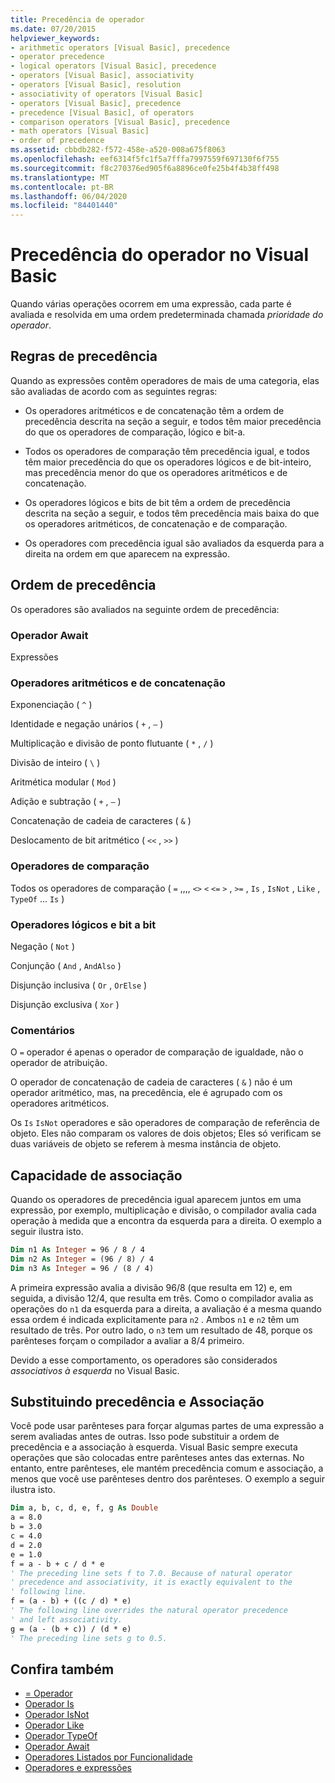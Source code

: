 ```yaml
---
title: Precedência de operador
ms.date: 07/20/2015
helpviewer_keywords:
- arithmetic operators [Visual Basic], precedence
- operator precedence
- logical operators [Visual Basic], precedence
- operators [Visual Basic], associativity
- operators [Visual Basic], resolution
- associativity of operators [Visual Basic]
- operators [Visual Basic], precedence
- precedence [Visual Basic], of operators
- comparison operators [Visual Basic], precedence
- math operators [Visual Basic]
- order of precedence
ms.assetid: cbbdb282-f572-458e-a520-008a675f8063
ms.openlocfilehash: eef6314f5fc1f5a7fffa7997559f697130f6f755
ms.sourcegitcommit: f8c270376ed905f6a8896ce0fe25b4f4b38ff498
ms.translationtype: MT
ms.contentlocale: pt-BR
ms.lasthandoff: 06/04/2020
ms.locfileid: "84401440"
---
```

# <a name="operator-precedence-in-visual-basic"></a>Precedência do operador no Visual Basic
Quando várias operações ocorrem em uma expressão, cada parte é avaliada e resolvida em uma ordem predeterminada chamada *prioridade do operador*.

## <a name="precedence-rules"></a>Regras de precedência
 Quando as expressões contêm operadores de mais de uma categoria, elas são avaliadas de acordo com as seguintes regras:

- Os operadores aritméticos e de concatenação têm a ordem de precedência descrita na seção a seguir, e todos têm maior precedência do que os operadores de comparação, lógico e bit-a.

- Todos os operadores de comparação têm precedência igual, e todos têm maior precedência do que os operadores lógicos e de bit-inteiro, mas precedência menor do que os operadores aritméticos e de concatenação.

- Os operadores lógicos e bits de bit têm a ordem de precedência descrita na seção a seguir, e todos têm precedência mais baixa do que os operadores aritméticos, de concatenação e de comparação.

- Os operadores com precedência igual são avaliados da esquerda para a direita na ordem em que aparecem na expressão.

## <a name="precedence-order"></a>Ordem de precedência
 Os operadores são avaliados na seguinte ordem de precedência:

### <a name="await-operator"></a>Operador Await
 Expressões

### <a name="arithmetic-and-concatenation-operators"></a>Operadores aritméticos e de concatenação
 Exponenciação ( `^` )

 Identidade e negação unários ( `+` , `–` )

 Multiplicação e divisão de ponto flutuante ( `*` , `/` )

 Divisão de inteiro ( `\` )

 Aritmética modular ( `Mod` )

 Adição e subtração ( `+` , `–` )

 Concatenação de cadeia de caracteres ( `&` )

 Deslocamento de bit aritmético ( `<<` , `>>` )

### <a name="comparison-operators"></a>Operadores de comparação
 Todos os operadores de comparação ( `=` ,,,, `<>` `<` `<=` `>` , `>=` , `Is` , `IsNot` , `Like` , `TypeOf` ... `Is` )

### <a name="logical-and-bitwise-operators"></a>Operadores lógicos e bit a bit
 Negação ( `Not` )

 Conjunção ( `And` , `AndAlso` )

 Disjunção inclusiva ( `Or` , `OrElse` )

 Disjunção exclusiva ( `Xor` )

### <a name="comments"></a>Comentários
 O `=` operador é apenas o operador de comparação de igualdade, não o operador de atribuição.

 O operador de concatenação de cadeia de caracteres ( `&` ) não é um operador aritmético, mas, na precedência, ele é agrupado com os operadores aritméticos.

 Os `Is` `IsNot` operadores e são operadores de comparação de referência de objeto. Eles não comparam os valores de dois objetos; Eles só verificam se duas variáveis de objeto se referem à mesma instância de objeto.

## <a name="associativity"></a>Capacidade de associação
 Quando os operadores de precedência igual aparecem juntos em uma expressão, por exemplo, multiplicação e divisão, o compilador avalia cada operação à medida que a encontra da esquerda para a direita. O exemplo a seguir ilustra isto.

```vb
Dim n1 As Integer = 96 / 8 / 4
Dim n2 As Integer = (96 / 8) / 4
Dim n3 As Integer = 96 / (8 / 4)
```

 A primeira expressão avalia a divisão 96/8 (que resulta em 12) e, em seguida, a divisão 12/4, que resulta em três. Como o compilador avalia as operações do `n1` da esquerda para a direita, a avaliação é a mesma quando essa ordem é indicada explicitamente para `n2` . Ambos `n1` e `n2` têm um resultado de três. Por outro lado, o `n3` tem um resultado de 48, porque os parênteses forçam o compilador a avaliar a 8/4 primeiro.

 Devido a esse comportamento, os operadores são considerados *associativos à esquerda* no Visual Basic.

## <a name="overriding-precedence-and-associativity"></a>Substituindo precedência e Associação
 Você pode usar parênteses para forçar algumas partes de uma expressão a serem avaliadas antes de outras. Isso pode substituir a ordem de precedência e a associação à esquerda. Visual Basic sempre executa operações que são colocadas entre parênteses antes das externas. No entanto, entre parênteses, ele mantém precedência comum e associação, a menos que você use parênteses dentro dos parênteses. O exemplo a seguir ilustra isto.

```vb
Dim a, b, c, d, e, f, g As Double
a = 8.0
b = 3.0
c = 4.0
d = 2.0
e = 1.0
f = a - b + c / d * e
' The preceding line sets f to 7.0. Because of natural operator
' precedence and associativity, it is exactly equivalent to the
' following line.
f = (a - b) + ((c / d) * e)
' The following line overrides the natural operator precedence
' and left associativity.
g = (a - (b + c)) / (d * e)
' The preceding line sets g to 0.5.
```

## <a name="see-also"></a>Confira também

- [= Operador](assignment-operator.md)
- [Operador Is](is-operator.md)
- [Operador IsNot](isnot-operator.md)
- [Operador Like](like-operator.md)
- [Operador TypeOf](typeof-operator.md)
- [Operador Await](await-operator.md)
- [Operadores Listados por Funcionalidade](operators-listed-by-functionality.md)
- [Operadores e expressões](../../programming-guide/language-features/operators-and-expressions/index.md)
